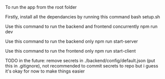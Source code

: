 To run the app from the root folder

Firstly, install all the dependancies by running this command
bash setup.sh

Use this command to run the backend and frontend concurrently
npm run dev

Use this command to run the backend only
npm run start-server

Use this command to run the frontend only
npm run start-client

TODO in the future: remove secrets in ./backend/config/default.json (put this in .gitignore), not recommended to commit secrets to repo but i guess it's okay for now to make things easier
